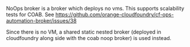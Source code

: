 NoOps broker is a broker which deploys no vms. This supports scalability tests for COAB. See https://github.com/orange-cloudfoundry/cf-ops-automation-broker/issues/38

Since there is no VM, a shared static nested broker (deployed in cloudfoundry along side with the coab noop broker) is used instead. 